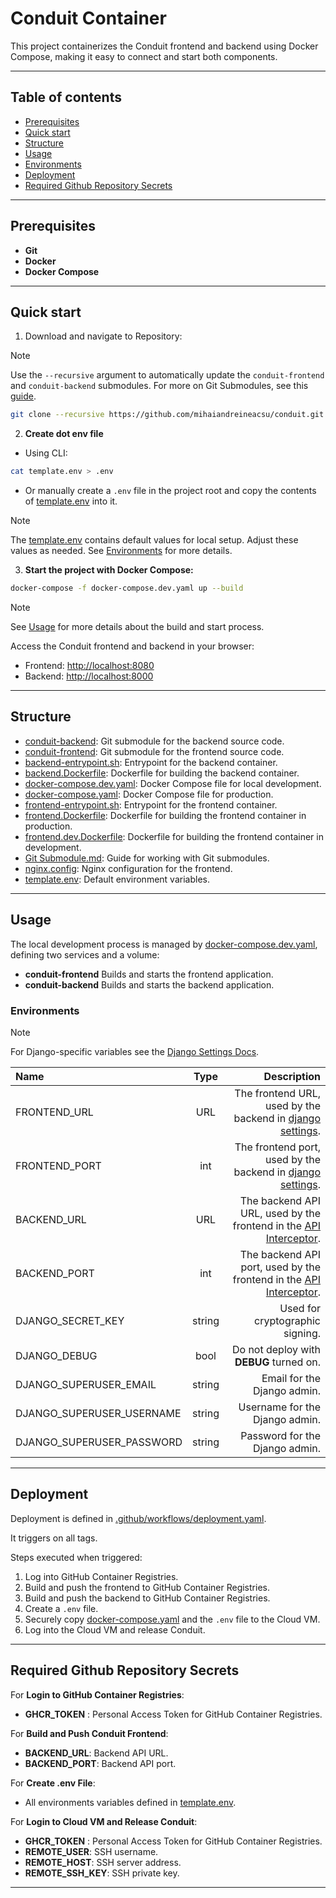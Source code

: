 # Conduit Container

This project containerizes the Conduit frontend and backend using Docker Compose, making it easy to connect and start both components.

---

## Table of contents

- [Prerequisites](#prerequisites)
- [Quick start](#quick-start)
- [Structure](#structure)
- [Usage](#usage)
- [Environments](#environments)
- [Deployment](#deployment)
- [Required Github Repository Secrets](#required-github-repository-secrets)

---

## Prerequisites

- **Git**
- **Docker**
- **Docker Compose**

---

## Quick start

1. Download and navigate to Repository:

> [!NOTE]
> Use the `--recursive` argument to automatically update the `conduit-frontend` and `conduit-backend` submodules. For more on Git Submodules, see this [guide](./Git%20Submodule.md).

```bash
git clone --recursive https://github.com/mihaiandreineacsu/conduit.git && cd conduit
```

2. **Create dot env file**

- Using CLI:

```bash
cat template.env > .env
```

- Or manually create a `.env` file in the project root and copy the contents of [template.env](./template.env) into it.

> [!NOTE]
> The [template.env](./template.env) contains default values for local setup. Adjust these values as needed. See [Environments](#environments) for more details.

3. **Start the project with Docker Compose:**

```bash
docker-compose -f docker-compose.dev.yaml up --build
```

> [!NOTE]
> See [Usage](#usage) for more details about the build and start process.

Access the Conduit frontend and backend in your browser:

- Frontend: <http://localhost:8080>
- Backend: <http://localhost:8000>

---

## Structure

- [conduit-backend](./conduit-backend): Git submodule for the backend source code.
- [conduit-frontend](./conduit-frontend): Git submodule for the frontend source code.
- [backend-entrypoint.sh](./backend-entrypoint.sh): Entrypoint for the backend container.
- [backend.Dockerfile](./backend.Dockerfile): Dockerfile for building the backend container.
- [docker-compose.dev.yaml](./docker-compose.dev.yaml): Docker Compose file for local development.
- [docker-compose.yaml](./docker-compose.yaml): Docker Compose file for production.
- [frontend-entrypoint.sh](./frontend-entrypoint.sh): Entrypoint for the frontend container.
- [frontend.Dockerfile](./frontend.Dockerfile): Dockerfile for building the frontend container in production.
- [frontend.dev.Dockerfile](./frontend.dev.Dockerfile): Dockerfile for building the frontend container in development.
- [Git Submodule.md](./Git%20Submodule.md): Guide for working with Git submodules.
- [nginx.config](./nginx.config): Nginx configuration for the frontend.
- [template.env](./template.env): Default environment variables.

---

## Usage

The local development process is managed by [docker-compose.dev.yaml](./docker-compose.dev.yaml), defining two services and a volume:

- **conduit-frontend** Builds and starts the frontend application.
- **conduit-backend** Builds and starts the backend application.

### Environments

> [!NOTE]
> For Django-specific variables see the [Django Settings Docs](https://docs.djangoproject.com/en/dev/ref/settings/).

| Name | Type | Description |
| :--- | :--: | ----------: |
| FRONTEND_URL | URL | The frontend URL, used by the backend in [django settings](./conduit-backend/conduit/settings.py). |
| FRONTEND_PORT | int | The frontend port, used by the backend in [django settings](./conduit-backend/conduit/settings.py). |
| BACKEND_URL | URL | The backend API URL, used by the frontend in the [API Interceptor](./conduit-frontend/src/app/core/interceptors/api.interceptor.ts). |
| BACKEND_PORT | int | The backend API port, used by the frontend in the [API Interceptor](./conduit-frontend/src/app/core/interceptors/api.interceptor.ts). |
| DJANGO_SECRET_KEY | string | Used for cryptographic signing. |
| DJANGO_DEBUG | bool | Do not deploy with **DEBUG** turned on. |
| DJANGO_SUPERUSER_EMAIL | string | Email for the Django admin. |
| DJANGO_SUPERUSER_USERNAME | string | Username for the Django admin. |
| DJANGO_SUPERUSER_PASSWORD | string | Password for the Django admin. |

---

## Deployment

Deployment is defined in [.github/workflows/deployment.yaml](./.github/workflows/deployment.yaml).

It triggers on all tags.

Steps executed when triggered:

1. Log into GitHub Container Registries.
1. Build and push the frontend to GitHub Container Registries.
1. Build and push the backend to GitHub Container Registries.
1. Create a `.env` file.
1. Securely copy [docker-compose.yaml](./docker-compose.yaml) and the `.env` file to the Cloud VM.
1. Log into the Cloud VM and release Conduit.

---

## Required Github Repository Secrets

For **Login to GitHub Container Registries**:

- **GHCR_TOKEN** : Personal Access Token for GitHub Container Registries.

For **Build and Push Conduit Frontend**:

- **BACKEND_URL**: Backend API URL.
- **BACKEND_PORT**: Backend API port.

For **Create .env File**:

- All environments variables defined in [template.env](./template.env).

For **Login to Cloud VM and Release Conduit**:

- **GHCR_TOKEN** : Personal Access Token for GitHub Container Registries.
- **REMOTE_USER**: SSH username.
- **REMOTE_HOST**: SSH server address.
- **REMOTE_SSH_KEY**: SSH private key.

---
